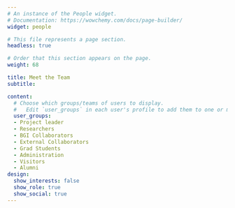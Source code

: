 ```yaml
---
# An instance of the People widget.
# Documentation: https://wowchemy.com/docs/page-builder/
widget: people

# This file represents a page section.
headless: true

# Order that this section appears on the page.
weight: 68

title: Meet the Team
subtitle:

content:
  # Choose which groups/teams of users to display.
  #   Edit `user_groups` in each user's profile to add them to one or more of these groups.
  user_groups:
  - Project leader
  - Researchers
  - BGI Collaborators
  - External Collaborators
  - Grad Students
  - Administration
  - Visitors
  - Alumni
design:
  show_interests: false
  show_role: true
  show_social: true
---
```

